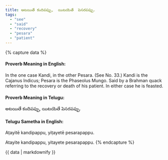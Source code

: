 ```yaml
---
title: అటయితే కందిపప్పు,  యిటయెతే  పెసరపప్పు.
tags:
  - "see"
  - "said"
  - "recovery"
  - "pesara"
  - "patient"
---
```


{% capture data %}
#### Proverb Meaning in English:
In the one case Kandi, in the other Pesara.
(See No. 33.)
Kandi is the Cajanus Indicus; Pesara is the Phaseolus Mungo.
Said by a Brahman quack referring to the recovery or death of his patient. In either case he is feasted.

#### Proverb Meaning in Telugu:
అటయితే కందిపప్పు,  యిటయెతే  పెసరపప్పు.

#### Telugu Sametha in English:
Aṭayitē kandipappu,  yiṭayetē  pesarapappu.

Atayite kandipappu,  yitayete  pesarapappu.
{% endcapture %}

{{ data | markdownify }}

